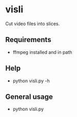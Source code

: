 # visli

Cut video files into slices.

## Requirements

* ffmpeg installed and in path

## Help

* python visli.py -h

## General usage

* python visli.py <path to video>
